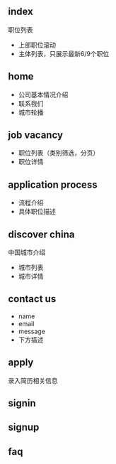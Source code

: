 ## index
  职位列表
  - 上部职位滚动
  - 主体列表，只展示最新6/9个职位

## home
  - 公司基本情况介绍
  - 联系我们
  - 城市轮播

## job vacancy
  - 职位列表（类别筛选，分页）
  - 职位详情

## application process
  - 流程介绍
  - 具体职位描述

## discover china
  中国城市介绍
  - 城市列表
  - 城市详情

## contact us
  - name
  - email
  - message
  - 下方描述

## apply
  录入简历相关信息

## signin

## signup

## faq
